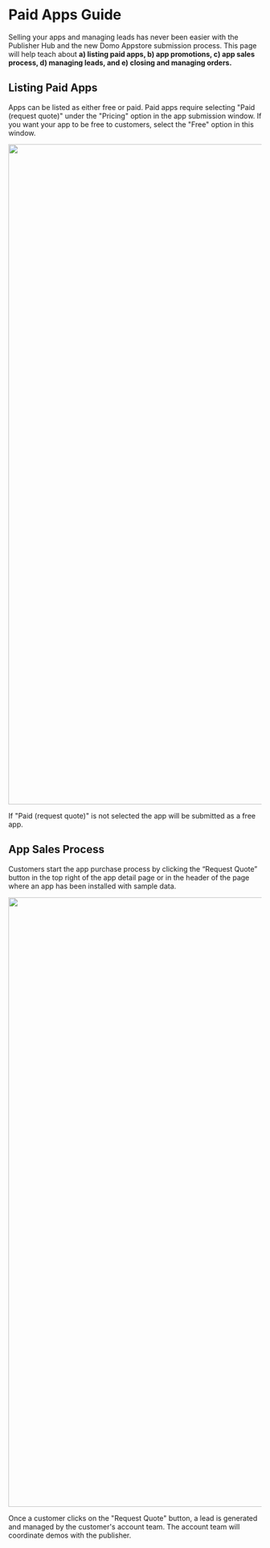 # Paid Apps Guide

Selling your apps and managing leads has never been easier with the Publisher Hub and the new Domo Appstore submission process. This page will help teach about <strong>a) listing paid apps, b) app promotions, c) app sales process, d) managing leads, and e) closing and managing orders.</strong>

## Listing Paid Apps
Apps can be listed as either free or paid. Paid apps require selecting "Paid (request quote)" under the "Pricing" option in the app submission window. If you want your app to be free to customers, select the "Free" option in this window.

<img class="alignnone size-full" src="https://web-assets.domo.com/miyagi/images/product/product-feature-dev-portal-paid-apps-1.png" width="1315" height="" />

If "Paid (request quote)" is not selected the app will be submitted as a free app.

## App Sales Process
Customers start the app purchase process by clicking the “Request Quote” button in the top right of the app detail page or in the header of the page where an app has been installed with sample data.

<img src="https://web-assets.domo.com/miyagi/images/product/product-feature-dev-portal-paid-apps-2.png" width="1214" height="" class="alignnone size-full" />

Once a customer clicks on the "Request Quote" button, a lead is generated and managed by the customer's account team. The account team will coordinate demos with the publisher.

